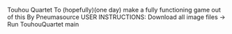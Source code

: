 Touhou Quartet
To (hopefully)(one day) make a fully functioning game out of this
By Pneumasource
USER INSTRUCTIONS: Download all image files -> Run TouhouQuartet main
